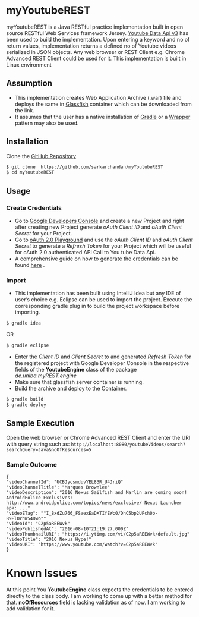 # myYoutubeREST
myYoutubeREST is a Java RESTful practice implementation built in open source RESTful Web Services framework Jersey. [Youtube Data Api v3](https://developers.google.com/youtube/v3/) has been used to build the implementation. Upon entering a keyword and no of return values,  implementation returns a defined no of Youtube videos serialized in JSON objects. Any web browser or REST Client e.g. Chrome Advanced REST Client could be used for it. This implementation is built in Linux environment
## Assumption
- This implementation creates Web Application Archive (.war) file and deploys the same in [Glassfish](https://glassfish.java.net/) container which can be downloaded from the link.
- It assumes that the user has a native installation of [Gradle](https://gradle.org/) or a [Wrapper](https://docs.gradle.org/current/userguide/gradle_wrapper.html) pattern may also be used.
## Installation
Clone the [GitHub Repository](https://github.com/sarkarchandan/myYoutubeREST) 
```sh
$ git clone  https://github.com/sarkarchandan/myYoutubeREST
$ cd myYoutubeREST
```
## Usage
### Create Credentials
- Go to [Google Developers Console](https://console.developers.google.com)  and create a new Project and right after creating new Project generate _oAuth Client ID_ and _oAuth Client Secret_ for your Project. 
- Go to [oAuth 2.0 Playground](https://developers.google.com/oauthplayground/) and use the _oAuth Client ID_ and _oAuth Client Secret_ to generate a _Refresh Token_ for your Project which will be useful for oAuth 2.0 authenticated API Call to You tube Data Api. 
- A comprehensive guide on how to generate the credentials can be found [here](https://youtu.be/ADLmRWZqFOI?list=PLKHNxdZZDQH9Pd-76u1KNZkxvHhXDMxwq) .
### Import
- This implementation has been built using IntelliJ Idea but any IDE of user’s choice e.g. Eclipse can be used to import the project. Execute the corresponding gradle plug in to build the project workspace before importing.
```sh
$ gradle idea
```
OR
```sh
$ gradle eclipse
```
- Enter the _Client ID_ and _Client Secret_ to and generated _Refresh Token_ for the registered project with Google      Developer Console in the respective fields of the **YoutubeEngine** class of the package _de.uniba.myREST.engine_
- Make sure that glassfish server container is running.
- Build the archive and deploy to the Container.
```sh
$ gradle build
$ gradle deploy
```
## Sample Execution
Open the web browser or Chrome Advanced REST Client and enter the URI with query string such as: `http://localhost:8080/youtubeVideos/search?searchQuery=Java&noOfResources=5`
### Sample Outcome
 ```
 {
"videoChannelId": "UCBJycsmduvYEL83R_U4JriQ"
"videoChannelTitle": "Marques Brownlee"
"videoDescription": "2016 Nexus Sailfish and Marlin are coming soon! AndroidPolice Exclusives: http://www.androidpolice.com/topics/news/exclusive/ Nexus Launcher apk: ..."
"videoETag": ""I_8xdZu766_FSaexEaDXTIfEWc0/DhC5bp2UFch0b-B9FlOrhW54Dwo""
"videoId": "C2p5aREEWvk"
"videoPublishedAt": "2016-08-10T21:19:27.000Z"
"videoThumbnailURI": "https://i.ytimg.com/vi/C2p5aREEWvk/default.jpg"
"videoTitle": "2016 Nexus Hype!"
"videoURI": "https://www.youtube.com/watch?v=C2p5aREEWvk"
}
```
# Known Issues
At this point You **YoutubeEngine** class expects the credentials to be entered directly to the class body. I am working to come up with a better method for that.
**noOfResources** field is lacking validation as of now. I am working to add validation for it.
